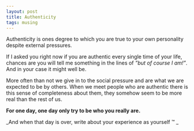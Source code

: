```yaml
---
layout: post
title: Authenticity
tags: musing
---
```


Authenticity is ones degree to which you are true to your own personality despite external pressures.

If I asked you right now if you are authentic every single time of your life, chances are you will tell me something in the lines of _”but of course I am!”_. And in your case it might well be.

More often than not we give in to the social pressure and are what we are expected to be by others. When we meet people who are authentic there is this sense of completeness about them, they somehow seem to be more real than the rest of us.

**For one day, one day only try to be who you really are.** 

_And when that day is over, write about your experience as yourself &trade; _